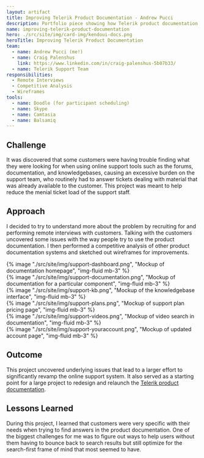 ```yaml
---
layout: artifact
title: Improving Telerik Product Documentation - Andrew Pucci
description: Portfolio piece showing how Telerik product documentation was improved with interviews.
name: improving-telerik-product-documentation
hero: ./src/site/img/card-img/kendoui-docs.png
heroTitle: Improving Telerik Product Documentation
team:
  - name: Andrew Pucci (me!)
  - name: Craig Palenshus
    link: https://www.linkedin.com/in/craig-palenshus-5b07b33/
  - name: Telerik Support Team
responsibilities:
  - Remote Interviews
  - Competitive Analysis
  - Wireframes
tools:
  - name: Doodle (for participant scheduling)
  - name: Skype
  - name: Camtasia
  - name: Balsamiq
---
```


## Challenge
It was discovered that some customers were having trouble finding what they were looking for when using online support tools such as the forums, documentation, and knowledgebases, causing an excessive burden on the support team, who routinely had to answer tickets dealing with material that was already available to the customer. This project was meant to help reduce the menial ticket load of the support staff.

## Approach
I decided to try to understand more about the problem by recruiting for and performing remote interviews with customers. Talking with the customers uncovered some issues with the way people try to use the product documentation. I then performed a competitive analysis of other product documentation systems and sketched out wireframes for improvements.

<div class="row">
  <div class="col-12 col-lg-4">
    {% image "./src/site/img/support-dashboard.png", "Mockup of documentation homepage", "img-fluid mb-3" %}
  </div>
  <div class="col-12 col-lg-4">
    {% image "./src/site/img/support-documentation.png", "Mockup of documentation for a particular component", "img-fluid mb-3" %}
  </div>
  <div class="col-12 col-lg-4">
    {% image "./src/site/img/support-kb.png", "Mockup of the knowledgebase interface", "img-fluid mb-3" %}
  </div>
  <div class="col-12 col-lg-4">
    {% image "./src/site/img/support-plans.png", "Mockup of support plan pricing page", "img-fluid mb-3" %}
  </div>
  <div class="col-12 col-lg-4">
    {% image "./src/site/img/support-videos.png", "Mockup of video search in documentation", "img-fluid mb-3" %}
  </div>
  <div class="col-12 col-lg-4">
    {% image "./src/site/img/support-youraccount.png", "Mockup of updated account page", "img-fluid mb-3" %}
  </div>
</div>


## Outcome
This project uncovered underlying issues that lead to a larger effort to significantly revamp the online support system. It also served as a starting point for a large project to redesign and relaunch the [Telerik product documentation](http://docs.telerik.com).

## Lessons Learned
During this project, I learned that customers were very specific with their needs when trying to find answers in the product documentation. One of the biggest challenges for me was to figure out ways to help users without them having to bounce back to search results but still optimize for the search-first frame of mind that most seemed to have.
